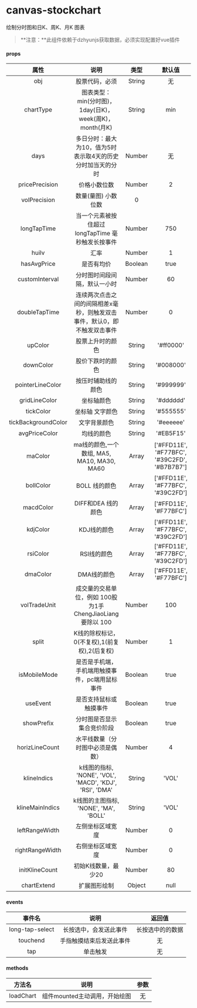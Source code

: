 # canvas-stockchart

绘制分时图和日K、周K、月K 图表
>**注意：**此组件依赖于dzhyunjs获取数据，必须实现配置好vue插件

#### props
| 属性 | 说明 | 类型 | 默认值 |
| :------: | :----: | :----: | :--: |
| obj | 股票代码，必须 | String | 无 |
| chartType | 图表类型：min(分时图)，1day(日K)，week(周K)，month(月K) | String | min |
| days | 多日分时：最大为10，值为5时表示取4天的历史分时加当天的分时 | Number | 无 |
| pricePrecision | 价格小数位数 | Number | 2 |
| volPrecision | 数量(量图) 小数位数 | 0 |
| longTapTime | 当一个元素被按住超过 longTapTime 毫秒触发长按事件 | Number | 750 |
| huilv | 汇率 | Number | 1 |
| hasAvgPrice | 是否有均价 | Boolean | true |
| customInterval | 分时图时间段间隔，默认一小时 | Number | 60 |
| doubleTapTime | 连续两次点击之间的间隔相差x毫秒，则触发双击事件，默认0，即不触发双击事件 | Number | 0 |
| upColor | 股票上升时的颜色 | String | '#ff0000' |
| downColor | 股价下跌时的颜色 | String | '#008000' |
| pointerLineColor | 按压时辅助线的颜色 | String | '#999999' |
| gridLineColor | 坐标轴颜色 | String | '#dddddd' |
| tickColor | 坐标轴 文字颜色 | String | '#555555' |
| tickBackgroundColor | 文字背景颜色 | String | '#eeeeee' |
| avgPriceColor | 均线的颜色 | String | '#EB5F15' |
| maColor | ma线的颜色,一个数组, MA5, MA10, MA30, MA60 | Array | ['#FFD11E', '#F77BFC', '#39C2FD', '#B7B7B7'] |
| bollColor | BOLL 线的颜色 | Array | ['#FFD11E', '#F77BFC', '#39C2FD'] |
| macdColor | DIFF和DEA 线的颜色 | Array | ['#FFD11E', '#F77BFC'] |
| kdjColor | KDJ线的颜色 | Array | ['#FFD11E', '#F77BFC', '#39C2FD'] |
| rsiColor | RSI线的颜色 | Array | ['#FFD11E', '#F77BFC', '#39C2FD'] |
| dmaColor | DMA线的颜色 | Array | ['#FFD11E', '#F77BFC'] |
| volTradeUnit | 成交量的交易单位，例如 100股为1手 ChengJiaoLiang要除以 100 | Number | 100 |
| split | K线的除权标记，0(不复权),1(前复权),2(后复权) | Number | 1 |
| isMobileMode | 是否是手机端，手机端用触摸事件，pc端用鼠标事件 | Boolean | true |
| useEvent | 是否支持鼠标或触摸事件 | Boolean | true |
| showPrefix | 分时图是否显示集合竞价阶段 | Boolean | true |
| horizLineCount | 水平线数量（分时图中必须是偶数） | Number | 4 |
| klineIndics | k线图的指标, 'NONE', 'VOL', 'MACD', 'KDJ', 'RSI', 'DMA' | String | 'VOL' |
| klineMainIndics | k线图的主图指标, 'NONE', 'MA', 'BOLL' | String | 'VOL' |
| leftRangeWidth | 左侧坐标区域宽度 | Number | 0 |
| rightRangeWidth | 右侧坐标区域宽度 | Number | 0 |
| initKlineCount | 初始K线数量，最少20 | Number | 80 |
| chartExtend | 扩展图形绘制 | Object | null |

#### events
| 事件名 | 说明 | 返回值 |
| :--: | :--: | :--: |
| long-tap-select | 长按选中，会发送此事件 | 长按选中的的数据 |
| touchend | 手指触摸结束后发送此事件 | 无 |
| tap | 单击触发 | 无 |

#### methods
| 方法名 | 说明 | 参数 |
| :--: | :--: | :--: |
| loadChart | 组件mounted主动调用，开始绘图 | 无 |
